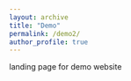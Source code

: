 ```yaml
---
layout: archive
title: "Demo"
permalink: /demo2/
author_profile: true
---
```

landing page for demo website
